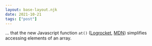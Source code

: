 ```yaml
---
layout: base-layout.njk
date: 2021-10-21
tags: ["post"]
---
```


... that the new Javascript function `at()` ([Logrocket](https://blog.logrocket.com/using-new-javascript-at-method), [MDN](https://developer.mozilla.org/en-US/docs/Web/JavaScript/Reference/Global_Objects/Array/at)) simplifies accessing elements of an array.
